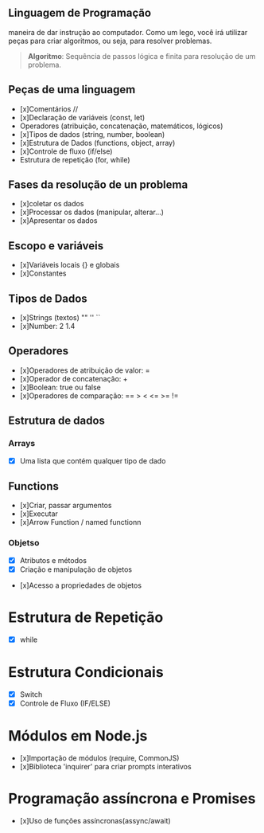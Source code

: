 ## Linguagem de Programação

  maneira de dar instrução ao computador.
  Como um lego, você irá utilizar peças para criar algoritmos, ou seja, para resolver problemas.

  >  **Algoritmo**: Sequência de passos lógica e finita para resolução de um problema.

## Peças de uma linguagem
- [x]Comentários //
- [x]Declaração de variáveis (const, let)
- Operadores (atribuição, concatenação, matemáticos, lógicos)
- [x]Tipos de dados (string, number, boolean)
- [x]Estrutura de Dados (functions, object, array)
- [x]Controle de fluxo (if/else)
- Estrutura de repetição (for, while)

## Fases da resolução de un problema

- [x]coletar os dados
- [x]Processar os dados (manipular, alterar...)
- [x]Apresentar os dados

## Escopo e variáveis

- [x]Variáveis locais {} e globais
- [x]Constantes

## Tipos de Dados

- [x]Strings (textos) "" '' ``
- [x]Number: 2 1.4

## Operadores

- [x]Operadores de atribuição de valor: =
- [x]Operador de concatenação: +
- [x]Boolean: true ou false
- [x]Operadores de comparação: == > < <= >= !=

## Estrutura de dados

  ### Arrays
  - [x] Uma lista que contém qualquer tipo de dado

  ## Functions
  - [x]Criar, passar argumentos
  - [x]Executar
  - [x]Arrow Function / named functionn

  ### Objetso
  - [x] Atributos e métodos
  - [x] Criação e manipulação de objetos
  - [x]Acesso a propriedades de objetos

  # Estrutura de Repetição
  - [x] while

  # Estrutura Condicionais

  - [x] Switch
  - [x] Controle de Fluxo (IF/ELSE)

  # Módulos em Node.js

  - [x]Importação de módulos (require, CommonJS)
  - [x]Biblioteca 'inquirer' para criar prompts interativos

  # Programação assíncrona e Promises

  - [x]Uso de funções assíncronas(assync/await)